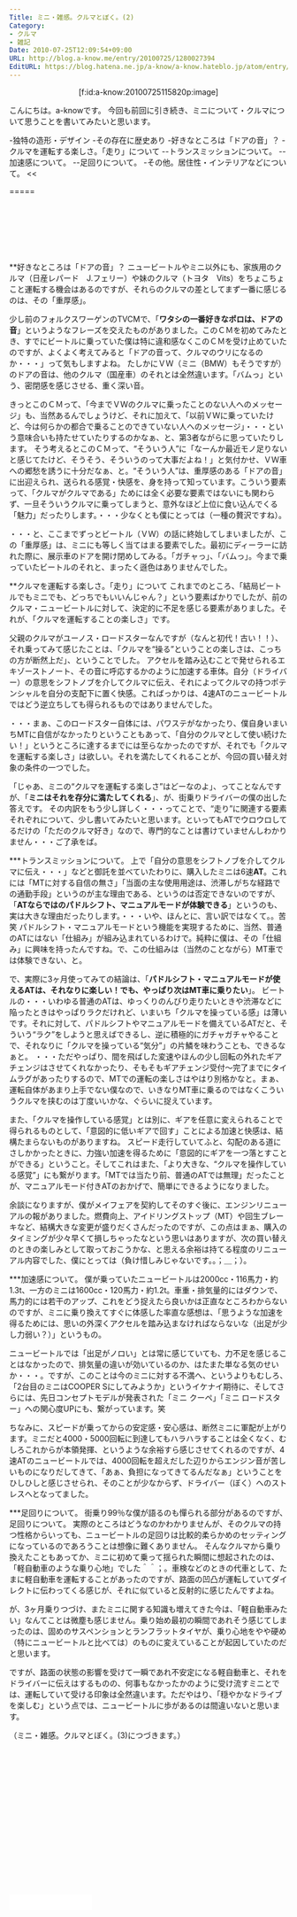 ```yaml
---
Title: ミニ・雑感。クルマとぼく。(2)
Category:
- クルマ
- 雑記
Date: 2010-07-25T12:09:54+09:00
URL: http://blog.a-know.me/entry/20100725/1280027394
EditURL: https://blog.hatena.ne.jp/a-know/a-know.hateblo.jp/atom/entry/12921228815727979823
---
```


<div align = center>[f:id:a-know:20100725115820p:image]</div>


こんにちは。a-knowです。
今回も前回に引き続き、ミニについて・クルマについて思うことを書いてみたいと思います。

>>
-独特の造形・デザイン
-その存在に歴史あり
-好きなところは「ドアの音」？
-クルマを運転する楽しさ。「走り」について
--トランスミッションについて。
--加速感について。
--足回りについて。
-その他。居住性・インテリアなどについて。
<<


=====

<script async src="//pagead2.googlesyndication.com/pagead/js/adsbygoogle.js"></script>
<!-- article-top -->
<ins class="adsbygoogle"
     style="display:inline-block;width:728px;height:90px"
     data-ad-client="ca-pub-3463034538369189"
     data-ad-slot="8367620130"></ins>
<script>
(adsbygoogle = window.adsbygoogle || []).push({});
</script>

**好きなところは「ドアの音」？
ニュービートルやミニ以外にも、家族用のクルマ（日産レパード　J.フェリー）や妹のクルマ（トヨタ　Vits）をちょこちょこと運転する機会はあるのですが、それらのクルマの差としてまず一番に感じるのは、その「重厚感」。


少し前のフォルクスワーゲンのTVCMで、「<span style="font-weight:bold;">ワタシの一番好きなポロは、ドアの音</span>」というようなフレーズを交えたものがありました。このＣＭを初めてみたとき、すでにビートルに乗っていた僕は特に違和感なくこのＣＭを受け止めていたのですが、よくよく考えてみると「ドアの音って、クルマのウリになるのか・・・」って気もしますよね。
たしかにＶＷ（ミニ（BMW）もそうですが）のドアの音は、他のクルマ（国産車）のそれとは全然違います。「バムっ」という、密閉感を感じさせる、重く深い音。


きっとこのＣＭって、「今までＶＷのクルマに乗ったことのない人へのメッセージ」も、当然あるんでしょうけど、それに加えて、「以前ＶＷに乗っていたけど、今は何らかの都合で乗ることのできていない人へのメッセージ」・・・という意味合いも持たせていたりするのかなぁ、と、第3者ながらに思っていたりします。
そう考えるとこのＣＭって、“そういう人”に「なーんか最近モノ足りないと感じてたけど、そうそう、そういうのって大事だよね！」と気付かせ、ＶＷ車への郷愁を誘うに十分だなぁ、と。“そういう人”は、重厚感のある「ドアの音」に出迎えられ、送られる感覚・快感を、身を持って知っています。こういう要素って、「クルマがクルマである」ためには全く必要な要素ではないにも関わらず、一旦そういうクルマに乗ってしまうと、意外なほど上位に食い込んでくる「魅力」だったりします。・・・少なくとも僕にとっては（一種の贅沢ですね）。


・・・と、ここまでずっとビートル（ＶＷ）の話に終始してしまいましたが、この「重厚感」は、ミニにも等しく当てはまる要素でした。最初にディーラーに訪れた際に、展示車のドアを開け閉めしてみる。「ガチャっ」、「バムっ」。今まで乗っていたビートルのそれと、まったく遜色はありませんでした。



**クルマを運転する楽しさ。「走り」について
これまでのところ、「結局ビートルでもミニでも、どっちでもいいんじゃん？」という要素ばかりでしたが、前のクルマ・ニュービートルに対して、決定的に不足を感じる要素がありました。それが、「クルマを運転することの楽しさ」です。


父親のクルマがユーノス・ロードスターなんですが（なんと初代！古い！！）、それ乗ってみて感じたことは、「クルマを“操る”ということの楽しさは、こっちの方が断然上だ」、ということでした。
アクセルを踏み込むことで発せられるエキゾーストノート、その音に呼応するかのように加速する車体。自分（ドライバー）の意思をシフトノブを介してクルマに伝え、それによってクルマの持つポテンシャルを自分の支配下に置く快感。こればっかりは、4速ATのニュービートルではどう逆立ちしても得られるものではありませんでした。


・・・まぁ、このロードスター自体には、パワステがなかったり、僕自身いまいちMTに自信がなかったりということもあって、「自分のクルマとして使い続けたい！」というところに達するまでには至らなかったのですが、それでも「クルマを運転する楽しさ」は欲しい。それを満たしてくれることが、今回の買い替え対象の条件の一つでした。


「じゃあ、ミニの“クルマを運転する楽しさ”はどーなのよ」、ってことなんですが、「<span style="font-weight:bold;">ミニはそれを存分に満たしてくれる</span>」、が、街乗りドライバーの僕の出した答えです。
その内訳をもう少し詳しく・・・ってことで、“走り”に関連する要素それぞれについて、少し書いてみたいと思います。といってもATでウロウロしてるだけの「ただのクルマ好き」なので、専門的なことは書けていませんしわかりません・・・ご了承をば。



***トランスミッションについて。
上で「自分の意思をシフトノブを介してクルマに伝え・・・」などと御託を並べていたわりに、購入したミニは6速<span style="font-weight:bold;">AT</span>。これには「MTに対する自信の無さ」「当面の主な使用用途は、渋滞しがちな経路での通勤手段」というのが主な理由である、というのは否定できないのですが、「<span style="font-weight:bold;">ATならではのパドルシフト、マニュアルモードが体験できる</span>」というのも、実は大きな理由だったりします。・・・いや、ほんとに、言い訳ではなくて。。苦笑
パドルシフト・マニュアルモードという機能を実現するために、当然、普通のATにはない「仕組み」が組み込まれているわけで。純粋に僕は、その「仕組み」に興味を持ったんですね。で、この仕組みは（当然のことながら）MT車では体験できない、と。


で、実際に3ヶ月使ってみての結論は、「<span style="font-weight:bold;">パドルシフト・マニュアルモードが使えるATは、それなりに楽しい！でも、やっぱり次はMT車に乗りたい</span>」。
ビートルの・・・いわゆる普通のATは、ゆっくりのんびり走りたいときや渋滞などに陥ったときはやっぱりラクだけれど、いまいち「クルマを操っている感」は薄いです。それに対して、パドルシフトやマニュアルモードを備えているATだと、そういう“ラク”をしようと思えばできるし、逆に積極的にガチャガチャやることで、それなりに「クルマを操っている“気分”」の片鱗を味わうことも、できるなぁと。
・・・ただやっぱり、間を飛ばした変速やほんの少し回転の外れたギアチェンジはさせてくれなかったり、そもそもギアチェンジ受付〜完了までにタイムラグがあったりするので、MTでの運転の楽しさはやはり別格かなと。まぁ、運転自体があまり上手でない僕なので、いきなりMT車に乗るのではなくこういうクルマを挟むのは丁度いいかな、ぐらいに捉えています。


また、「クルマを操作している感覚」とは別に、ギアを任意に変えられることで得られるものとして、「意図的に低いギアで回す」ことによる加速と快感は、結構たまらないものがありますね。
スピード走行していてふと、勾配のある道にさしかかったときに、力強い加速を得るために「意図的にギアを一つ落とすことができる」ということ。そしてこれはまた、「より大きな、“クルマを操作している感覚”」にも繋がります。「MTでは当たり前、普通のATでは無理」だったことが、マニュアルモード付きATのおかげで、簡単にできるようになりました。


余談になりますが、僕がメイフェアを契約してそのすぐ後に、エンジンリニューアルの報がありました。燃費向上、アイドリングストップ（MT）や回生ブレーキなど、結構大きな変更が盛りだくさんだったのですが、この点はまぁ、購入のタイミングが少々早くて損しちゃったなという思いはありますが、次の買い替えのときの楽しみとして取っておこうかな、と思える余裕は持てる程度のリニューアル内容でした、僕にとっては（負け惜しみじゃないです。。；＿；）。



***加速感について。
僕が乗っていたニュービートルは2000cc・116馬力・約1.3t、一方のミニは1600cc・120馬力・約1.2t。車重・排気量的にはダウンで、馬力的には若干のアップ、これをどう捉えたら良いかは正直なところわからないのですが、ミニに乗り換えてすぐに体感した率直な感想は、「思うような加速を得るためには、思いの外深くアクセルを踏み込まなければならないな（出足が少し力弱い？）」というもの。


ニュービートルでは「出足がノロい」とは常に感じていても、力不足を感じることはなかったので、排気量の違いが効いているのか、はたまた単なる気のせいか・・・。ですが、このことは今のミニに対する不満へ、というよりもむしろ、「2台目のミニはCOOPER Sにしてみようか」というイケナイ期待に、そしてさらには、先日コンセプトモデルが発表された「ミニ クーペ」「ミニ ロードスター」への関心度UPにも、繋がっています。笑


ちなみに、スピードが乗ってからの安定感・安心感は、断然ミニに軍配が上がります。ミニだと4000・5000回転に到達してもハラハラすることは全くなく、むしろこれからが本領発揮、というような余裕すら感じさせてくれるのですが、4速ATのニュービートルでは、4000回転を超えだした辺りからエンジン音が苦しいものになりだしてきて、「あぁ、負担になってきてるんだなぁ」ということをひしひしと感じさせられ、そのことが少なからず、ドライバー（ぼく）へのストレスへとなってました。



***足回りについて。
街乗り99％な僕が語るのも憚られる部分があるのですが、足回りについて。
実際のところはどうなのかわかりませんが、そのクルマの持つ性格からいっても、ニュービートルの足回りは比較的柔らかめのセッティングになっているのであろうことは想像に難くありません。
そんなクルマから乗り換えたこともあってか、ミニに初めて乗って揺られた瞬間に想起されたのは、「軽自動車のような乗り心地」でした＾＾；。車検などのときの代車として、たまに軽自動車を運転することがあったのですが、路面の凹凸が運転していてダイレクトに伝わってくる感じが、それに似ていると反射的に感じたんですよね。


が、3ヶ月乗りつづけ、またミニに関する知識も増えてきた今は、「軽自動車みたい」なんてことは微塵も感じません。乗り始め最初の瞬間であれそう感じてしまったのは、固めのサスペンションとランフラットタイヤが、乗り心地をやや硬め（特にニュービートルと比べては）のものに変えていることが起因していたのだと思います。


ですが、路面の状態の影響を受けて一瞬であれ不安定になる軽自動車と、それをドライバーに伝えはするものの、何事もなかったかのように受け流すミニとでは、運転していて受ける印象は全然違います。ただやはり、「穏やかなドライブを楽しむ」という点では、ニュービートルに歩があるのは間違いないと思います。



（ミニ・雑感。クルマとぼく。(3)につづきます。）


<script async src="//pagead2.googlesyndication.com/pagead/js/adsbygoogle.js"></script>
<!-- article-bottom2 -->
<ins class="adsbygoogle"
     style="display:inline-block;width:300px;height:250px"
     data-ad-client="ca-pub-3463034538369189"
     data-ad-slot="5274552934"></ins>
<script>
(adsbygoogle = window.adsbygoogle || []).push({});
</script>


<iframe src="//blog.hatena.ne.jp/a-know/a-know.hateblo.jp/subscribe/iframe" allowtransparency="true" frameborder="0" scrolling="no" width="150" height="28"></iframe>
